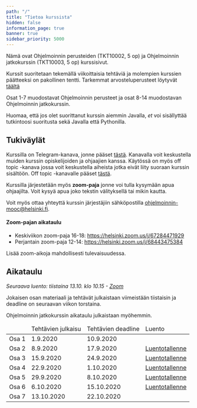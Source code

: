 ```yaml
---
path: "/"
title: "Tietoa kurssista"
hidden: false
information_page: true
banner: true
sidebar_priority: 5000
---
```


Nämä ovat Ohjelmoinnin perusteiden (TKT10002, 5 op) ja Ohjelmoinnin jatkokurssin (TKT10003, 5 op) kurssisivut.

Kurssit suoritetaan tekemällä viikoittaisia tehtäviä ja molempien kurssien päätteeksi on pakollinen tentti.
Tarkemmat arvosteluperusteet löytyvät [täältä](/arvostelu-ja-kokeet)

Osat 1-7 muodostavat Ohjelmoinnin perusteet ja osat 8-14 muodostavan Ohjelmoinnin jatkokurssin.

Huomaa, että jos olet suorittanut kurssin aiemmin Javalla,
_et_ voi sisällyttää tutkintoosi suoritusta sekä Javalla että Pythonilla.

## Tukiväylät

Kurssilla on Telegram-kanava, jonne pääset [tästä](https://t.me/ohpekesa20/).
Kanavalla voit keskustella muiden kurssin opiskelijoiden ja ohjaajien kanssa.
Käytössä on myös off topic -kanava jossa voit keskustella aiheista jotka eivät liity suoraan kurssin sisältöön.
Off topic -kanavalle pääset [tästä](https://t.me/ohjelmointi20_ot).

Kurssilla järjestetään myös **zoom-paja** jonne voi tulla kysymään apua ohjaajilta. Voit kysyä apua joko tekstin välityksellä tai mikin kautta.

Voit myös ottaa yhteyttä kurssin järjestäjiin sähköpostilla ohjelmoinnin-mooc@helsinki.fi.

#### Zoom-pajan aikataulu

* Keskiviikon zoom-paja 16-18: https://helsinki.zoom.us/j/67284471929
* Perjantain zoom-paja 12-14: https://helsinki.zoom.us/j/68443475384

Lisää zoom-aikoja mahdollisesti tulevaisuudessa.

## Aikataulu

*Seuraava luento: tiistaina 13.10. klo 10.15 - [Zoom](https://helsinki.zoom.us/j/64780161075?pwd=by94UytLdGtxbHlYV3JWend1VllUUT09)*

Jokaisen osan materiaali ja tehtävät julkaistaan viimeistään tiistaisin ja deadline on seuraavan viikon torstaina.

Ohjelmoinnin jatkokurssin aikataulu julkaistaan myöhemmin.

<table>
  <thead>
    <tr>
      <td></td>
      <td>Tehtävien julkaisu</td>
      <td>Tehtävien deadline</td>
      <td>Luento</tS>
    </tr>
  </th>
  <tbody>
    <tr>
      <td>Osa 1</td>
      <td>1.9.2020</td>
      <td>10.9.2020</td>
    </tr>
    <tr>
      <td>Osa 2</td>
      <td>8.9.2020</td>
      <td>17.9.2020</td>
      <td><a href="https://youtu.be/gZcI0czbylg">Luentotallenne</a></td>
    </tr>
    <tr>
      <td>Osa 3</td>
      <td>15.9.2020</td>
      <td>24.9.2020</td>
      <td><a href="https://youtu.be/mJlJkj0NkiM">Luentotallenne</a></td>
    </tr>
    <tr>
      <td>Osa 4</td>
      <td>22.9.2020</td>
      <td>1.10.2020</td>
      <td><a href="https://youtu.be/M-XHMppJfEY">Luentotallenne</a></td>
    </tr>
    <tr>
      <td>Osa 5</td>
      <td>29.9.2020</td>
      <td>8.10.2020</td>
      <td><a href="https://youtu.be/5HWPcbuaf9s">Luentotallenne</a></td>
    </tr>
    <tr>
      <td>Osa 6</td>
      <td>6.10.2020</td>
      <td>15.10.2020</td>
      <td><a href="https://youtu.be/NHiwpaDfpxs">Luentotallenne</a></td>
    </tr>
    <tr>
      <td>Osa 7</td>
      <td>13.10.2020</td>
      <td>22.10.2020</td>
    </tr>
  </tbody>
</table>
